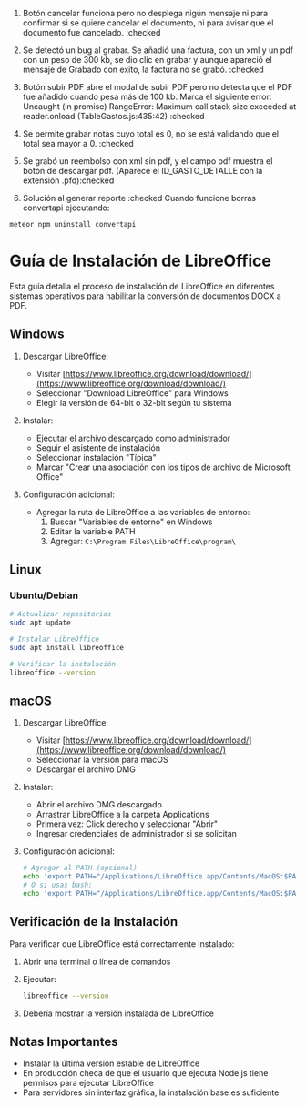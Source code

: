 1. Botón cancelar funciona pero no desplega nigún mensaje ni para confirmar si se quiere cancelar el documento, ni para avisar que el documento fue cancelado. :checked 
2. Se detectó un bug al grabar. Se añadió una factura, con un xml y un pdf con un peso de 300 kb, se dio clic en grabar y aunque apareció el mensaje de Grabado con exito, la factura no se grabó. :checked
3. Botón subir PDF abre el modal de subir PDF pero no detecta que el PDF fue añadido cuando pesa más de 100 kb. Marca el siguiente error:
Uncaught (in promise) RangeError: Maximum call stack size exceeded
    at reader.onload (TableGastos.js:435:42) :checked
4. Se permite grabar notas cuyo total es 0, no se está validando que el total sea mayor a 0. :checked
5. Se grabó un reembolso con xml sin pdf, y el campo pdf muestra el botón de descargar pdf. (Aparece el ID_GASTO_DETALLE con la extensión .pfd):checked


6. Solución al generar reporte :checked
Cuando funcione borras convertapi ejecutando:
```bash
meteor npm uninstall convertapi
```

# Guía de Instalación de LibreOffice

Esta guía detalla el proceso de instalación de LibreOffice en diferentes sistemas operativos para habilitar la conversión de documentos DOCX a PDF.

## Windows

1. Descargar LibreOffice:
   - Visitar [https://www.libreoffice.org/download/download/](https://www.libreoffice.org/download/download/)
   - Seleccionar "Download LibreOffice" para Windows
   - Elegir la versión de 64-bit o 32-bit según tu sistema

2. Instalar:
   - Ejecutar el archivo descargado como administrador
   - Seguir el asistente de instalación
   - Seleccionar instalación "Típica"
   - Marcar "Crear una asociación con los tipos de archivo de Microsoft Office"

3. Configuración adicional:
   - Agregar la ruta de LibreOffice a las variables de entorno:
     1. Buscar "Variables de entorno" en Windows
     2. Editar la variable PATH
     3. Agregar: `C:\Program Files\LibreOffice\program\`

## Linux

### Ubuntu/Debian
```bash
# Actualizar repositorios
sudo apt update

# Instalar LibreOffice
sudo apt install libreoffice

# Verificar la instalación
libreoffice --version
```

## macOS

1. Descargar LibreOffice:
   - Visitar [https://www.libreoffice.org/download/download/](https://www.libreoffice.org/download/download/)
   - Seleccionar la versión para macOS
   - Descargar el archivo DMG

2. Instalar:
   - Abrir el archivo DMG descargado
   - Arrastrar LibreOffice a la carpeta Applications
   - Primera vez: Click derecho y seleccionar "Abrir"
   - Ingresar credenciales de administrador si se solicitan

3. Configuración adicional:
   ```bash
   # Agregar al PATH (opcional)
   echo 'export PATH="/Applications/LibreOffice.app/Contents/MacOS:$PATH"' >> ~/.zshrc
   # O si usas bash:
   echo 'export PATH="/Applications/LibreOffice.app/Contents/MacOS:$PATH"' >> ~/.bash_profile
   ```

## Verificación de la Instalación

Para verificar que LibreOffice está correctamente instalado:

1. Abrir una terminal o línea de comandos
2. Ejecutar:
   ```bash
   libreoffice --version
   ```

3. Debería mostrar la versión instalada de LibreOffice

## Notas Importantes

- Instalar la última versión estable de LibreOffice
- En producción checa de que el usuario que ejecuta Node.js tiene permisos para ejecutar LibreOffice
- Para servidores sin interfaz gráfica, la instalación base es suficiente